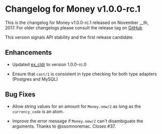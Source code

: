 # Changelog for Money v1.0.0-rc.1

This is the changelog for Money v1.0.0-rc.1 released on November __th, 2017.  For older changelogs please consult the release tag on [GitHub](https://github.com/kipcole9/money/tags)

This version signals API stability and the first release candidate.

## Enhancements

* Updated [ex_cldr](https://hex.pm/packages/ex_cldr) to version 1.0.0-rc.0

* Ensure that `cast/1` is consistent in type checking for both type adapters (Postgres and MySQL)

## Bug Fixes

* Allow string values for an amount for `Money.new/2` as long as the `currency_code` is an atom.

* Improve the error message if `Money.new/2` can't disambiguate the arguments.  Thanks to @ssomnoremac.  Closes #37.

